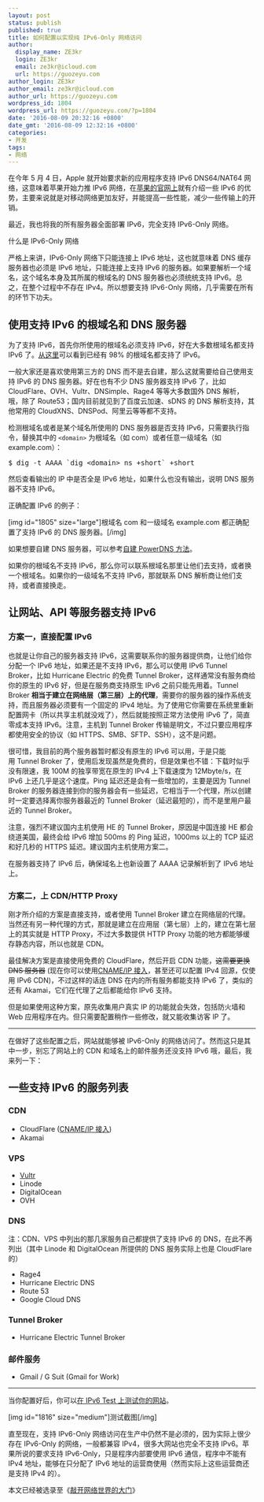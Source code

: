 ```yaml
---
layout: post
status: publish
published: true
title: 如何配置以实现纯 IPv6-Only 网络访问
author:
  display_name: ZE3kr
  login: ZE3kr
  email: ze3kr@icloud.com
  url: https://guozeyu.com
author_login: ZE3kr
author_email: ze3kr@icloud.com
author_url: https://guozeyu.com
wordpress_id: 1804
wordpress_url: https://guozeyu.com/?p=1804
date: '2016-08-09 20:32:16 +0800'
date_gmt: '2016-08-09 12:32:16 +0800'
categories:
- 开发
tags:
- 网络
---
```

<p>在今年 5 月 4 日，Apple 就开始要求新的应用程序支持 IPv6 DNS64/NAT64 网络，这意味着苹果开始力推 IPv6 网络，在<a href="https://developer.apple.com/library/mac/documentation/NetworkingInternetWeb/Conceptual/NetworkingOverview/UnderstandingandPreparingfortheIPv6Transition/UnderstandingandPreparingfortheIPv6Transition.html#//apple_ref/doc/uid/TP40010220-CH213-SW1" target="_blank">苹果的官网上</a>就有介绍一些 IPv6 的优势，主要来说就是对移动网络更加友好，并能提高一些性能，减少一些传输上的开销。</p>
<p>最近，我也将我的所有服务器全面部署 IPv6，完全支持 IPv6-Only 网络。</p>
<p><!--more-->什么是 IPv6-Only 网络</p>
<p>严格上来讲，IPv6-Only 网络下只能连接上 IPv6 地址，这也就意味着 DNS 缓存服务器也必须是 IPv6 地址，只能连接上支持 IPv6 的服务器。如果要解析一个域名，这个域名本身及其所属的根域名的 DNS 服务器也必须统统支持 IPv6。总之，在整个过程中不存在 IPv4。所以想要支持 IPv6-Only 网络，几乎需要在所有的环节下功夫。</p>
<h2>使用支持 IPv6 的根域名和 DNS 服务器</h2>
<p>为了支持 IPv6，首先你所使用的根域名必须支持 IPv6，好在大多数根域名都支持 IPv6 了。<a href="http://bgp.he.net/ipv6-progress-report.cgi" target="_blank">从这里</a>可以看到已经有 98% 的根域名都支持了 IPv6。</p>
<p>一般大家还是喜欢使用第三方的 DNS 而不是去自建，那么这就需要给自己使用支持 IPv6 的 DNS 服务器。好在也有不少 DNS 服务器支持 IPv6 了，比如 CloudFlare、OVH、Vultr、DNSimple、Rage4 等等大多数国外 DNS 解析，哦，除了 Route53；国内目前就见到了百度云加速、sDNS 的 DNS 解析支持，其他常用的 CloudXNS、DNSPod、阿里云等等都不支持。</p>
<p>检测根域名或者是某个域名所使用的 DNS 服务器是否支持 IPv6，只需要执行指令，替换其中的 <code>&lt;domain&gt;</code> 为根域名（如 com）或者任意一级域名（如 example.com）：</p>
<pre class="lang:sh decode:true">$ dig -t AAAA `dig &lt;domain&gt; ns +short` +short</pre>
<p>然后查看输出的 IP 中是否全是 IPv6 地址，如果什么也没有输出，说明 DNS 服务器不支持 IPv6。</p>
<p>正确配置 IPv6 的例子：</p>
<p>[img id="1805" size="large"]根域名 com 和一级域名 example.com 都正确配置了支持 IPv6 的 DNS 服务器。[/img]</p>
<p>如果想要自建 DNS 服务器，可以参考<a href="https://guozeyu.com/2016/08/self-host-dns/">自建</a><a href="https://guozeyu.com/2016/08/self-host-dns/"> PowerDNS </a><a href="https://guozeyu.com/2016/08/self-host-dns/">方法</a>。</p>
<p>如果你的根域名不支持 IPv6，那么你可以联系根域名那里让他们去支持，或者换一个根域名。如果你的一级域名不支持 IPv6，那就联系 DNS 解析商让他们支持，或者直接换走。</p>
<h2>让网站、API 等服务器支持 IPv6</h2>
<h3>方案一，直接配置 IPv6</h3>
<p>也就是让你自己的服务器支持 IPv6，这需要联系你的服务器提供商，让他们给你分配一个 IPv6 地址，如果还是不支持 IPv6，那么可以使用 IPv6 Tunnel Broker，比如 Hurricane Electric 的免费 Tunnel Broker，这样通常没有服务商给你的原生的 IPv6 好，但是在服务商支持原生 IPv6 之前只能先用着。Tunnel Broker <strong>相当于建立在网络层（第三层）上的代理</strong>，需要你的服务器的操作系统支持，而且服务器必须要有一个固定的 IPv4 地址。为了使用它你需要在系统里重新配置网卡（所以共享主机就没戏了），然后就能按照正常方法使用 IPv6 了，简直零成本支持 IPv6。注意，主机到 Tunnel Broker 传输是明文，不过只要应用程序都使用安全的协议（如 HTTPS、SMB、SFTP、SSH），这不是问题。</p>
<p>很可惜，我目前的两个服务器暂时都没有原生的 IPv6 可以用，于是只能用 Tunnel Broker 了，使用后发现虽然是免费的，但是效果也不错：下载时似乎没有限速，我 100M 的独享带宽在原生的 IPv4 上下载速度为 12Mbyte/s，在 IPv6 上还几乎是这个速度。Ping 延迟还是会有一些增加的，主要是因为 Tunnel Broker 的服务器连接到你的服务器会有一些延迟，它相当于一个代理，所以创建时一定要选择离你服务器最近的 Tunnel Broker（延迟最短的），而不是里用户最近的 Tunnel Broker。</p>
<p>注意，强烈不建议国内主机使用 HE 的 Tunnel Broker，原因是中国连接 HE 都会绕道美国，最终会给 IPv6 增加 500ms 的 Ping 延迟，1000ms 以上的 TCP 延迟和好几秒的 HTTPS 延迟。建议国内主机使用方案二。</p>
<p>在服务器支持了 IPv6 后，确保域名上也新设置了 AAAA 记录解析到了 IPv6 地址上。</p>
<h3>方案二，上 CDN/HTTP Proxy</h3>
<p>刚才所介绍的方案是直接支持，或者使用 Tunnel Broker 建立在网络层的代理。当然还有另一种代理的方式，那就是建立在应用层（第七层）上的，建立在第七层上的其实就是 HTTP Proxy，不过大多数提供 HTTP Proxy 功能的地方都能够缓存静态内容，所以也就是 CDN。</p>
<p>最佳解决方案是直接使用免费的 CloudFlare，然后开启 CDN 功能，<del>这需要更换 DNS 服务器</del> (现在你可以使用<a href="https://cf.tlo.xyz" target="_blank">CNAME/IP 接入</a>，甚至还可以配置 IPv4 回源，仅使用 IPv6 CDN)，不过这样的话连 DNS 在内的所有服务都能支持 IPv6 了，类似的还有 Akamai，它们在代理了之后都能给你 IPv6 支持。</p>
<p>但是如果使用这种方案，原先收集用户真实 IP 的功能就会失效，包括防火墙和 Web 应用程序在内。但只需要配置稍作一些修改，就又能收集访客 IP 了。</p>
<hr />
<p>在做好了这些配置之后，网站就能够被 IPv6-Only 的网络访问了。然而这只是其中一步，别忘了网站上的 CDN 和域名上的邮件服务还没支持 IPv6 哦，最后，我来列一下：</p>
<h2>一些支持 IPv6 的服务列表</h2>
<h3>CDN</h3>
<ul>
<li>CloudFlare (<a href="https://cf.tlo.xyz" target="_blank">CNAME/IP 接入</a>)</li>
<li>Akamai</li>
</ul>
<h3>VPS</h3>
<ul>
<li><a href="https://www.vultr.com/?ref=6886257" target="_blank">Vultr</a></li>
<li>Linode</li>
<li>DigitalOcean</li>
<li>OVH</li>
</ul>
<h3>DNS</h3>
<p>注：CDN、VPS 中列出的那几家服务自己都提供了支持 IPv6 的 DNS，在此不再列出（其中 Linode 和 DigitalOcean 所提供的 DNS 服务实际上也是 CloudFlare 的）</p>
<ul>
<li>Rage4</li>
<li>Hurricane Electric DNS</li>
<li>Route 53</li>
<li>Google Cloud DNS</li>
</ul>
<h3>Tunnel Broker</h3>
<ul>
<li>Hurricane Electric Tunnel Broker</li>
</ul>
<h3>邮件服务</h3>
<ul>
<li>Gmail / G Suit (Gmail for Work)</li>
</ul>
<hr />
<p>当你配置好后，你可以<a href="http://ipv6-test.com/validate.php">在</a><a href="http://ipv6-test.com/validate.php"> IPv6 Test </a><a href="http://ipv6-test.com/validate.php">上测试你的网站</a>。</p>
<p>[img id="1816" size="medium"]测试截图[/img]</p>
<p>直至现在，支持 IPv6-Only 网络访问在生产中仍然不是必须的，因为实际上很少存在 IPv6-Only 的网络，一般都兼容 IPv4，很多大网站也完全不支持 IPv6。苹果所说的要求支持 IPv6-Only，只是程序内部要使用 IPv6 通信，程序中不能有 IPv4 地址，能够在只分配了 IPv6 地址的运营商使用（然而实际上这些运营商还是支持 IPv4 的）。</p>
<p>本文已经被选录至《<a href="https://j.youzan.com/fzAiLY" target="_blank">敲开网络世界的大门</a>》</p>
